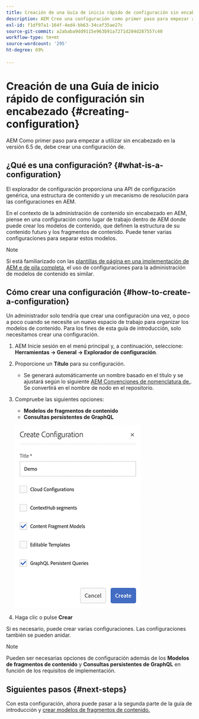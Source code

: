 ```yaml
---
title: Creación de una Guía de inicio rápido de configuración sin encabezado
description: AEM Cree una configuración como primer paso para empezar a utilizar sin encabezado en la versión 6.5 de la.
exl-id: f1df97a1-164f-4ed4-bb63-34caf35ae27c
source-git-commit: a2ababa9dd9115e963b91a7271d204d287557c40
workflow-type: tm+mt
source-wordcount: '295'
ht-degree: 69%

---
```


# Creación de una Guía de inicio rápido de configuración sin encabezado {#creating-configuration}

AEM Como primer paso para empezar a utilizar sin encabezado en la versión 6.5 de, debe crear una configuración de.

## ¿Qué es una configuración? {#what-is-a-configuration}

El explorador de configuración proporciona una API de configuración genérica, una estructura de contenido y un mecanismo de resolución para las configuraciones en AEM.

En el contexto de la administración de contenido sin encabezado en AEM, piense en una configuración como lugar de trabajo dentro de AEM donde puede crear los modelos de contenido, que definen la estructura de su contenido futuro y los fragmentos de contenido. Puede tener varias configuraciones para separar estos modelos.

>[!NOTE]
>
>Si está familiarizado con las [plantillas de página en una implementación de AEM e de pila completa](/help/sites-authoring/templates.md), el uso de configuraciones para la administración de modelos de contenido es similar.

## Cómo crear una configuración {#how-to-create-a-configuration}

Un administrador solo tendría que crear una configuración una vez, o poco a poco cuando se necesite un nuevo espacio de trabajo para organizar los modelos de contenido. Para los fines de esta guía de introducción, solo necesitamos crear una configuración.

1. AEM Inicie sesión en el menú principal y, a continuación, seleccione: **Herramientas -> General -> Explorador de configuración**.
1. Proporcione un **Título** para su configuración.
   * Se generará automáticamente un nombre basado en el título y se ajustará según lo siguiente [AEM Convenciones de nomenclatura de.](/help/sites-developing/naming-conventions.md). Se convertirá en el nombre de nodo en el repositorio.
1. Compruebe las siguientes opciones:
   * **Modelos de fragmentos de contenido**
   * **Consultas persistentes de GraphQL**

   ![Creación de configuración](../assets/create-configuration.png)

1. Haga clic o pulse **Crear**

Si es necesario, puede crear varias configuraciones. Las configuraciones también se pueden anidar.

>[!NOTE]
>
>Pueden ser necesarias opciones de configuración además de los **Modelos de fragmentos de contenido** y **Consultas persistentes de GraphQL** en función de los requisitos de implementación.

## Siguientes pasos {#next-steps}

Con esta configuración, ahora puede pasar a la segunda parte de la guía de introducción y [crear modelos de fragmentos de contenido.](create-content-model.md)

<!--
>[!TIP]
>
>For complete details about the Configuration Browser, [see the Configuration Browser documentation.](/help/sites-developing/configurations.md)
-->
